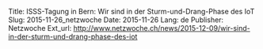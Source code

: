 Title: ISSS-Tagung in Bern: Wir sind in der Sturm-und-Drang-Phase des IoT
Slug: 2015-11-26_netzwoche
Date: 2015-11-26
Lang: de
Publisher: Netzwoche
Ext_url: http://www.netzwoche.ch/news/2015-12-09/wir-sind-in-der-sturm-und-drang-phase-des-iot